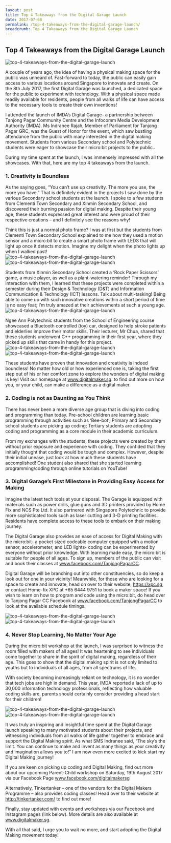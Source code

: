 ```yaml
---
layout: post
title: Top 4 Takeaways from the Digital Garage Launch
date: 2017-07-08
permalink: /top-4-takeaways-from-the-digital-garage-launch/
breadcrumb: Top 4 Takeaways from the Digital Garage Launch
---
```


## Top 4 Takeaways from the Digital Garage Launch

![top-4-takeaways-from-the-digital-garage-launch](/images/stories/features/top-4-takeaways-from-the-digital-garage-launch/top-4-takeaways-from-the-digital-garage-launch1.jpg)<br>

A couple of years ago, the idea of having a physical making space for the public was unheard of. Fast-forward to today, the public can easily gain access to various locations around Singapore to innovate and create. On the 8th July 2017, the first Digital Garage was launched, a dedicated space for the public to experiment with technology. With a physical space made readily available for residents, people from all walks of life can have access to the necessary tools to create their own inventions!

I attended the launch of IMDA’s Digital Garage- a partnership between Tanjong Pagar Community Centre and the Infocomm Media Development Authority (IMDA). Ms Indranee Rajah, Member of Parliament for Tanjong Pagar GRC, was the Guest of Honor for the event, which saw bustling attendance from the public with many interested in the digital making movement. Students from various Secondary school and Polytechnic students were eager to showcase their micro:bit projects to the public..  

During my time spent at the launch, I was immensely impressed with all the showcases. With that, here are my top 4 takeaways from the launch. 

### 1. Creativity is Boundless
As the saying goes, “You can’t use up creativity. The more you use, the more you have.” That is definitely evident in the projects I saw done by the various Secondary school students at the launch. I spoke to a few students from Clementi Town Secondary and Xinmin Secondary School, and discovered their burning passion for digital making. Despite their young age, these students expressed great interest and were proud of their respective creations – and I definitely see the reasons why!

Think this is just a normal photo frame? I was at first but the students from Clementi Town Secondary School explained to me how they used a motion sensor and a micro:bit  to create a smart photo frame with LEDS that will light up once it detects motion. Imagine my delight when the photo lights up when I walked past!<br>
![top-4-takeaways-from-the-digital-garage-launch](/images/stories/features/top-4-takeaways-from-the-digital-garage-launch/top-4-takeaways-from-the-digital-garage-launch2.jpg)<br>
![top-4-takeaways-from-the-digital-garage-launch](/images/stories/features/top-4-takeaways-from-the-digital-garage-launch/top-4-takeaways-from-the-digital-garage-launch3.JPG)<br>

Students from Xinmin Secondary School created a ‘Rock Paper Scissors’ game, a music player, as well as a plant-watering reminder! Through my interaction with them, I learned that these projects were completed within a semester during their Design & Technology (D&T) and Information Communication & Technology (ICT) lessons. Talk about multi-tasking! Being able to come up with such innovative creations within a short period of time is no easy feat; I’m truly amazed at their achievements at such a young age.<br>
![top-4-takeaways-from-the-digital-garage-launch](/images/stories/features/top-4-takeaways-from-the-digital-garage-launch/top-4-takeaways-from-the-digital-garage-launch4.jpg)<br>

Ngee Ann Polytechnic students from the School of Engineering course showcased a Bluetooth controlled (toy) car, designed to help stroke patients and elderlies improve their motor skills. Their lecturer, Mr Chua, shared that these students underwent C++ programming in their first year, where they picked up skills that came in handy for this project.<br>
![top-4-takeaways-from-the-digital-garage-launch](/images/stories/features/top-4-takeaways-from-the-digital-garage-launch/top-4-takeaways-from-the-digital-garage-launch5.JPG)<br>
![top-4-takeaways-from-the-digital-garage-launch](/images/stories/features/top-4-takeaways-from-the-digital-garage-launch/top-4-takeaways-from-the-digital-garage-launch6.JPG)<br>

These students have proven that innovation and creativity is indeed boundless! No matter how old or how experienced one is, taking the first step out of his or her comfort zone to explore the wonders of digital making is key! Visit our homepage at www.digitalmaker.sg. to find out more on how you, or your child, can make a difference as a digital maker. 

### 2. Coding is not as Daunting as You Think
There has never been a more diverse age group that is diving into coding and programming than today. Pre-school children are learning basic programming through activities such as ‘Bee-bot’; Primary and Secondary school students are picking up coding; Tertiary students are adopting coding and programming as a core module in their academic curriculum. 

From my exchanges with the students, these projects were created by them without prior exposure and experience with coding. They confided that they initially thought that coding would be tough and complex. However, despite their initial unease, just look at how much these students have accomplished! One student also shared that she started learning programming/coding through online tutorials on YouTube!

### 3. Digital Garage’s First Milestone in Providing Easy Access for Making
Imagine the latest tech tools at your disposal. The Garage is equipped with materials such as power drills, glue guns and 3D printers provided by Home Fix and NCS Pte Ltd. It also partnered with Singapore Polytechnic to provide more sophisticated tools such as laser cutting and 3-D printing facilities. Residents have complete access to these tools to embark on their making journey.

The Digital Garage also provides an ease of access for Digital Making with the micro:bit- a pocket sized codeable computer equipped with a motion sensor, accelerometer, and LED lights- coding can be experimented by everyone without prior knowledge. With learning made easy, the micro:bit is suitable for people of all ages. To sign up, members of the public can visit and book their classes at www.facebook.com/TanjongPagarCC. 

Digital Garage will be branching out into other constituencies, so do keep a look out for one in your vicinity! Meanwhile, for those who are looking for a space to create and innovate, head on over to their website, https://xpc.sg, or contact Home-fix XPC at +65 6444 9751 to book a maker space! If you wish to learn on how to program and code using the micro:bit, do head over to Tanjong Pagar CC Facebook at www.facebook.com/TanjongPagarCC to look at the available schedule timings.

![top-4-takeaways-from-the-digital-garage-launch](/images/stories/features/top-4-takeaways-from-the-digital-garage-launch/top-4-takeaways-from-the-digital-garage-launch7.JPG)<br>
![top-4-takeaways-from-the-digital-garage-launch](/images/stories/features/top-4-takeaways-from-the-digital-garage-launch/top-4-takeaways-from-the-digital-garage-launch8.JPG)<br>

### 4. Never Stop Learning, No Matter Your Age
During the micro:bit workshop at the launch, I was surprised to witness the room filled with makers of all ages! It was heartening to see individuals come together to share in the spirit of digital making, regardless of their age. This goes to show that the digital making spirit is not only limited to youths but to individuals of all ages, from all spectrums of life. 

With society becoming increasingly reliant on technology, it is no wonder that tech jobs are high in demand. This year, IMDA reported a lack of up to 30,000 information technology professionals, reflecting how valuable coding skills are, parents should certainly consider providing a head start for their children!

![top-4-takeaways-from-the-digital-garage-launch](/images/stories/features/top-4-takeaways-from-the-digital-garage-launch/top-4-takeaways-from-the-digital-garage-launch9.JPG)<br>
![top-4-takeaways-from-the-digital-garage-launch](/images/stories/features/top-4-takeaways-from-the-digital-garage-launch/top-4-takeaways-from-the-digital-garage-launch10.JPG)<br>

It was truly an inspiring and insightful time spent at the Digital Garage launch speaking to many motivated students about their projects, and witnessing individuals from all walks of life gather together to embrace and support the Digital Making spirit. As what SMS Indranee said, “The sky’s the limit. You can continue to make and invent as many things as your creativity and imagination allows you to!” I am now even more excited to kick start my Digital Making journey!

If you are keen on picking up coding and Digital Making, find out more about our upcoming Parent-Child workshop on Saturday, 19th August 2017 via our Facebook Page www.facebook.com/digitalmakersg

Alternatively, Tinkertanker – one of the vendors for the Digital Makers Programme – also provides coding classes! Head over to their website at http://tinkertanker.com/ to find out more!

Finally, stay updated with events and workshops via our Facebook and Instagram pages (link below). More details are also available at www.digitalmaker.sg.

With all that said, I urge you to wait no more, and start adopting the Digital Making movement today!
